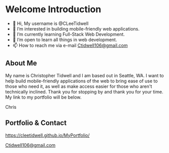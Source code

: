# Welcome Introduction

- 👋 Hi, My username is @CLeeTidwell
- 👀 I’m interested in building mobile-friendly web applications.
- 🌱 I’m currently learning Full-Stack Web Development.
- 💞️ I’m open to learn all things in web development.
- 📫 How to reach me via e-mail Ctidwell106@gmail.com

## About Me

My name is Christopher Tidwell and I am based out in Seattle, WA. I want to help build mobile-friendly applications of the web to bring ease of use to those who need it, as well as make access easier for those who aren't technically inclined. Thank you for stopping by and thank you for your time. My link to my portfolio will be below.

Chris

## Portfolio & Contact

https://cleetidwell.github.io/MyPortfolio/

Ctidwell106@gmail.com

<!---
CLeeTidwell/CLeeTidwell is a ✨ special ✨ repository because its `README.md` (this file) appears on your GitHub profile.
You can click the Preview link to take a look at your changes.
--->
